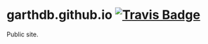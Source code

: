 # garthdb.github.io [![Travis Badge](https://travis-ci.org/GarthDB/garthdb.github.io.svg)](https://travis-ci.org/GarthDB/garthdb.github.io)
Public site.

